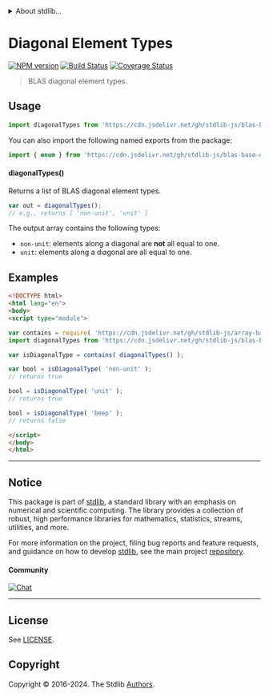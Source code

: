 <!--

@license Apache-2.0

Copyright (c) 2024 The Stdlib Authors.

Licensed under the Apache License, Version 2.0 (the "License");
you may not use this file except in compliance with the License.
You may obtain a copy of the License at

   http://www.apache.org/licenses/LICENSE-2.0

Unless required by applicable law or agreed to in writing, software
distributed under the License is distributed on an "AS IS" BASIS,
WITHOUT WARRANTIES OR CONDITIONS OF ANY KIND, either express or implied.
See the License for the specific language governing permissions and
limitations under the License.

-->


<details>
  <summary>
    About stdlib...
  </summary>
  <p>We believe in a future in which the web is a preferred environment for numerical computation. To help realize this future, we've built stdlib. stdlib is a standard library, with an emphasis on numerical and scientific computation, written in JavaScript (and C) for execution in browsers and in Node.js.</p>
  <p>The library is fully decomposable, being architected in such a way that you can swap out and mix and match APIs and functionality to cater to your exact preferences and use cases.</p>
  <p>When you use stdlib, you can be absolutely certain that you are using the most thorough, rigorous, well-written, studied, documented, tested, measured, and high-quality code out there.</p>
  <p>To join us in bringing numerical computing to the web, get started by checking us out on <a href="https://github.com/stdlib-js/stdlib">GitHub</a>, and please consider <a href="https://opencollective.com/stdlib">financially supporting stdlib</a>. We greatly appreciate your continued support!</p>
</details>

# Diagonal Element Types

[![NPM version][npm-image]][npm-url] [![Build Status][test-image]][test-url] [![Coverage Status][coverage-image]][coverage-url] <!-- [![dependencies][dependencies-image]][dependencies-url] -->

> BLAS diagonal element types.

<!-- Section to include introductory text. Make sure to keep an empty line after the intro `section` element and another before the `/section` close. -->

<section class="intro">

</section>

<!-- /.intro -->

<!-- Package usage documentation. -->



<section class="usage">

## Usage

```javascript
import diagonalTypes from 'https://cdn.jsdelivr.net/gh/stdlib-js/blas-base-diagonal-types@v0.0.1-esm/index.mjs';
```

You can also import the following named exports from the package:

```javascript
import { enum } from 'https://cdn.jsdelivr.net/gh/stdlib-js/blas-base-diagonal-types@v0.0.1-esm/index.mjs';
```

#### diagonalTypes()

Returns a list of BLAS diagonal element types.

```javascript
var out = diagonalTypes();
// e.g., returns [ 'non-unit', 'unit' ]
```

The output array contains the following types:

-   `non-unit`: elements along a diagonal are **not** all equal to one.
-   `unit`: elements along a diagonal are all equal to one.

</section>

<!-- /.usage -->

<!-- Package usage notes. Make sure to keep an empty line after the `section` element and another before the `/section` close. -->

<section class="notes">

</section>

<!-- /.notes -->

<!-- Package usage examples. -->

<section class="examples">

## Examples

<!-- eslint no-undef: "error" -->

```html
<!DOCTYPE html>
<html lang="en">
<body>
<script type="module">

var contains = require( 'https://cdn.jsdelivr.net/gh/stdlib-js/array-base-assert-contains' ).factory;
import diagonalTypes from 'https://cdn.jsdelivr.net/gh/stdlib-js/blas-base-diagonal-types@v0.0.1-esm/index.mjs';

var isDiagonalType = contains( diagonalTypes() );

var bool = isDiagonalType( 'non-unit' );
// returns true

bool = isDiagonalType( 'unit' );
// returns true

bool = isDiagonalType( 'beep' );
// returns false

</script>
</body>
</html>
```

</section>

<!-- /.examples -->

<!-- C interface documentation. -->



<!-- Section to include cited references. If references are included, add a horizontal rule *before* the section. Make sure to keep an empty line after the `section` element and another before the `/section` close. -->

<section class="references">

</section>

<!-- /.references -->

<!-- Section for related `stdlib` packages. Do not manually edit this section, as it is automatically populated. -->

<section class="related">

</section>

<!-- /.related -->

<!-- Section for all links. Make sure to keep an empty line after the `section` element and another before the `/section` close. -->


<section class="main-repo" >

* * *

## Notice

This package is part of [stdlib][stdlib], a standard library with an emphasis on numerical and scientific computing. The library provides a collection of robust, high performance libraries for mathematics, statistics, streams, utilities, and more.

For more information on the project, filing bug reports and feature requests, and guidance on how to develop [stdlib][stdlib], see the main project [repository][stdlib].

#### Community

[![Chat][chat-image]][chat-url]

---

## License

See [LICENSE][stdlib-license].


## Copyright

Copyright &copy; 2016-2024. The Stdlib [Authors][stdlib-authors].

</section>

<!-- /.stdlib -->

<!-- Section for all links. Make sure to keep an empty line after the `section` element and another before the `/section` close. -->

<section class="links">

[npm-image]: http://img.shields.io/npm/v/@stdlib/blas-base-diagonal-types.svg
[npm-url]: https://npmjs.org/package/@stdlib/blas-base-diagonal-types

[test-image]: https://github.com/stdlib-js/blas-base-diagonal-types/actions/workflows/test.yml/badge.svg?branch=v0.0.1
[test-url]: https://github.com/stdlib-js/blas-base-diagonal-types/actions/workflows/test.yml?query=branch:v0.0.1

[coverage-image]: https://img.shields.io/codecov/c/github/stdlib-js/blas-base-diagonal-types/main.svg
[coverage-url]: https://codecov.io/github/stdlib-js/blas-base-diagonal-types?branch=main

<!--

[dependencies-image]: https://img.shields.io/david/stdlib-js/blas-base-diagonal-types.svg
[dependencies-url]: https://david-dm.org/stdlib-js/blas-base-diagonal-types/main

-->

[chat-image]: https://img.shields.io/gitter/room/stdlib-js/stdlib.svg
[chat-url]: https://app.gitter.im/#/room/#stdlib-js_stdlib:gitter.im

[stdlib]: https://github.com/stdlib-js/stdlib

[stdlib-authors]: https://github.com/stdlib-js/stdlib/graphs/contributors

[umd]: https://github.com/umdjs/umd
[es-module]: https://developer.mozilla.org/en-US/docs/Web/JavaScript/Guide/Modules

[deno-url]: https://github.com/stdlib-js/blas-base-diagonal-types/tree/deno
[deno-readme]: https://github.com/stdlib-js/blas-base-diagonal-types/blob/deno/README.md
[umd-url]: https://github.com/stdlib-js/blas-base-diagonal-types/tree/umd
[umd-readme]: https://github.com/stdlib-js/blas-base-diagonal-types/blob/umd/README.md
[esm-url]: https://github.com/stdlib-js/blas-base-diagonal-types/tree/esm
[esm-readme]: https://github.com/stdlib-js/blas-base-diagonal-types/blob/esm/README.md
[branches-url]: https://github.com/stdlib-js/blas-base-diagonal-types/blob/main/branches.md

[stdlib-license]: https://raw.githubusercontent.com/stdlib-js/blas-base-diagonal-types/main/LICENSE

</section>

<!-- /.links -->
